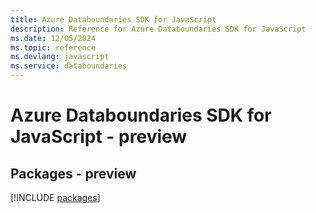 ```yaml
---
title: Azure Databoundaries SDK for JavaScript
description: Reference for Azure Databoundaries SDK for JavaScript
ms.date: 12/05/2024
ms.topic: reference
ms.devlang: javascript
ms.service: databoundaries
---
```

# Azure Databoundaries SDK for JavaScript - preview
## Packages - preview
[!INCLUDE [packages](databoundaries-index.md)]